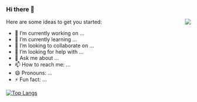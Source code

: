 ### Hi there 👋

<img align="right" src="https://github-readme-stats.vercel.app/api?username=by-cloud&show_icons=true" />

Here are some ideas to get you started:

- 🔭 I’m currently working on ...
- 🌱 I’m currently learning ...
- 👯 I’m looking to collaborate on ...
- 🤔 I’m looking for help with ...
- 💬 Ask me about ...
- 📫 How to reach me: ...
- 😄 Pronouns: ...
- ⚡ Fun fact: ...

[![Top Langs](https://github-readme-stats.vercel.app/api/top-langs/?username=by-cloud&layout=compact)](https://github.com/anuraghazra/github-readme-stats)
